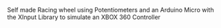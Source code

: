 Self made Racing wheel using Potentiometers and an Arduino Micro with the XInput Library to simulate an XBOX 360 Controller
